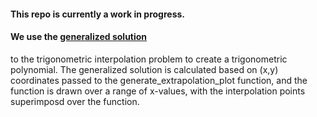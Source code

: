 #### This repo is currently a work in progress.

#### We use the [generalized solution](https://en.wikipedia.org/wiki/Trigonometric_interpolation#Solution_of_the_problem)
to the trigonometric interpolation problem to create a trigonometric polynomial. 
The generalized solution is calculated based on (x,y) coordinates passed to the generate_extrapolation_plot function, 
and the function is drawn over a range of x-values, with the interpolation points superimposd over the function.
